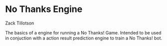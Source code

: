 No Thanks Engine
=========

Zack Tillotson

The basics of a engine for running a No Thanks! Game. Intended to be used in conjuction with
a action result prediction engine to train a No Thanks! bot.